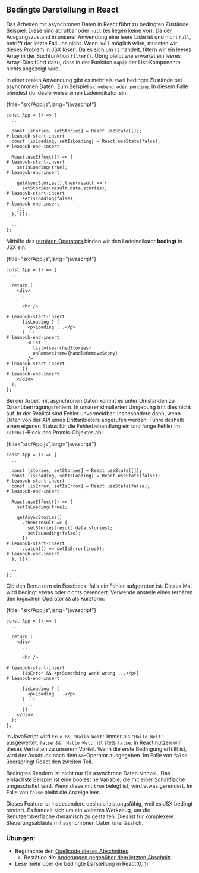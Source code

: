 ## Bedingte Darstellung in React

Das Arbeiten mit asynchronen Daten in React führt zu bedingten Zustände. Beispiel: Diese sind abrufbar oder `null` (es liegen keine vor). Da der Ausgangszustand in unserer Anwendung eine leere Liste ist und nicht `null`, betrifft der letzte Fall uns nicht. Wenn `null` möglich wäre, müssten wir dieses Problem in JSX lösen. Da es sich um `[]` handelt, filtern wir ein leeres Array in der Suchfunktion `filter()`. Übrig bleibt wie erwartet ein leeres Array. Dies führt dazu, dass in der Funktion `map()` der List-Komponente nichts angezeigt wird.

In einer realen Anwendung gibt es mehr als zwei bedingte Zustände bei asynchronen Daten. Zum Beispiel `schwebend oder pending`. In diesem Falle blendest du idealerweise einen Ladeindikator ein:

{title="src/App.js",lang="javascript"}
~~~~~~~
const App = () => {
  ...

  const [stories, setStories] = React.useState([]);
# leanpub-start-insert
  const [isLoading, setIsLoading] = React.useState(false);
# leanpub-end-insert

  React.useEffect(() => {
# leanpub-start-insert
    setIsLoading(true);
# leanpub-end-insert

    getAsyncStories().then(result => {
      setStories(result.data.stories);
# leanpub-start-insert
      setIsLoading(false);
# leanpub-end-insert
    });
  }, []);

  ...
};
~~~~~~~

Mithilfe des [ternären Operators ](https://developer.mozilla.org/de/docs/Web/JavaScript/Reference/Operators/Conditional_Operator) binden wir den Ladeindikator **bedingt** in JSX ein:

{title="src/App.js",lang="javascript"}
~~~~~~~
const App = () => {
  ...

  return (
    <div>
      ...

      <hr />

# leanpub-start-insert
      {isLoading ? (
        <p>Loading ...</p>
      ) : (
# leanpub-end-insert
        <List
          list={searchedStories}
          onRemoveItem={handleRemoveStory}
        />
# leanpub-start-insert
      )}
# leanpub-end-insert
    </div>
  );
};
~~~~~~~

Bei der Arbeit mit asynchronen Daten kommt es unter Umständen zu Datenübertragungsfehlern. In unserer simulierten Umgebung tritt dies nicht auf. In der Realität sind Fehler unvermeidbar. Insbesondere dann, wenn Daten von der API eines Drittanbieters abgerufen werden. Führe deshalb einen eigenen Status für die Fehlerbehandlung ein und fange Fehler im `catch()`-Block des Promis-Objektes ab:

{title="src/App.js",lang="javascript"}
~~~~~~~
const App = () => {
  ...

  const [stories, setStories] = React.useState([]);
  const [isLoading, setIsLoading] = React.useState(false);
# leanpub-start-insert
  const [isError, setIsError] = React.useState(false);
# leanpub-end-insert

  React.useEffect(() => {
    setIsLoading(true);

    getAsyncStories()
      .then(result => {
        setStories(result.data.stories);
        setIsLoading(false);
      })
# leanpub-start-insert
      .catch(() => setIsError(true));
# leanpub-end-insert
  }, []);

  ...
};
~~~~~~~

Gib den Benutzern ein Feedback, falls ein Fehler aufgetreten ist. Dieses Mal wird bedingt etwas oder nichts gerendert. Verwende anstelle eines ternären den logischen Operator `&&` als Kurzform:

{title="src/App.js",lang="javascript"}
~~~~~~~
const App = () => {
  ...

  return (
    <div>
      ...

      <hr />

# leanpub-start-insert
      {isError && <p>Something went wrong ...</p>}
# leanpub-end-insert

      {isLoading ? (
        <p>Loading ...</p>
      ) : (
        ...
      )}
    </div>
  );
};
~~~~~~~

In JavaScript wird `true && 'Hallo Welt'` immer als `'Hallo Welt'` ausgewertet. `false && 'Hallo Welt'` ist stets `false`. In React nutzen wir dieses Verhalten zu unserem Vorteil. Wenn die erste Bedingung erfüllt ist, wird der Ausdruck nach dem `&&`-Operator ausgegeben. Im Falle von `false` überspringt React den zweiten Teil.

Bedingtes Rendern ist nicht nur für asynchrone Daten sinnvoll. Das einfachste Beispiel ist eine boolesche Variable, die mit einer Schaltfläche umgeschaltet wird. Wenn diese mit `true` belegt ist, wird etwas gerendert. Im Falle von `false` bleibt die Anzeige leer.

Dieses Feature ist insbesondere deshalb leistungsfähig, weil es JSX bedingt rendert. Es handelt sich um ein weiteres Werkzeug, um die Benutzeroberfläche dynamisch zu gestalten. Dies ist für komplexere Steuerungsabläufe mit asynchronen Daten unerlässlich.

### Übungen:

* Begutachte den [Quellcode dieses Abschnittes](https://codesandbox.io/s/github/the-road-to-learn-react/hacker-stories/tree/hs/React-Conditional-Rendering).
  * Bestätige die [Änderungen gegenüber dem letzten Abschnitt](https://github.com/the-road-to-learn-react/hacker-stories/compare/hs/React-Asynchronous-Data...hs/React-Conditional-Rendering?expand=1).
* Lese mehr über die bedingte Darstellung in React([0](https://www.robinwieruch.de/conditional-rendering-react/), [1](https://de.reactjs.org/docs/conditional-rendering.html)).
